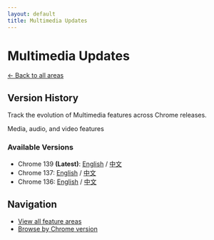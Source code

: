 ```yaml
---
layout: default
title: Multimedia Updates
---
```


# Multimedia Updates

[← Back to all areas](../index.html)

## Version History

Track the evolution of Multimedia features across Chrome releases.

Media, audio, and video features

### Available Versions

- Chrome 139 **(Latest)**: [English](./chrome-139-en.html) / [中文](./chrome-139-zh.html)
- Chrome 137: [English](./chrome-137-en.html) / [中文](./chrome-137-zh.html)
- Chrome 136: [English](./chrome-136-en.html) / [中文](./chrome-136-zh.html)

## Navigation

- [View all feature areas](../index.html)
- [Browse by Chrome version](../../versions/index.html)
